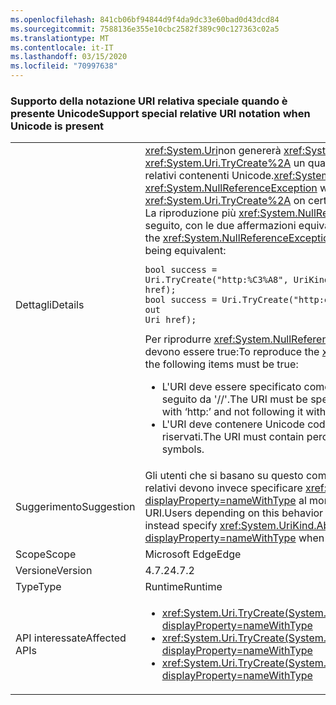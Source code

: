 ```yaml
---
ms.openlocfilehash: 841cb06bf94844d9f4da9dc33e60bad0d43dcd84
ms.sourcegitcommit: 7588136e355e10cbc2582f389c90c127363c02a5
ms.translationtype: MT
ms.contentlocale: it-IT
ms.lasthandoff: 03/15/2020
ms.locfileid: "70997638"
---
```

### <a name="support-special-relative-uri-notation-when-unicode-is-present"></a><span data-ttu-id="2e920-101">Supporto della notazione URI relativa speciale quando è presente Unicode</span><span class="sxs-lookup"><span data-stu-id="2e920-101">Support special relative URI notation when Unicode is present</span></span>

|   |   |
|---|---|
|<span data-ttu-id="2e920-102">Dettagli</span><span class="sxs-lookup"><span data-stu-id="2e920-102">Details</span></span>|<span data-ttu-id="2e920-103"><xref:System.Uri>non genererà <xref:System.NullReferenceException> più <xref:System.Uri.TryCreate%2A> un quando si chiama su determinati URI relativi contenenti Unicode.</span><span class="sxs-lookup"><span data-stu-id="2e920-103"><xref:System.Uri> will no longer throw a <xref:System.NullReferenceException> when calling <xref:System.Uri.TryCreate%2A> on certain relative URIs containing Unicode.</span></span> <span data-ttu-id="2e920-104">La riproduzione più <xref:System.NullReferenceException> semplice del è di seguito, con le due affermazioni equivalenti:</span><span class="sxs-lookup"><span data-stu-id="2e920-104">The simplest reproduction of the <xref:System.NullReferenceException> is below, with the two statements being equivalent:</span></span><pre><code class="lang-csharp">bool success = Uri.TryCreate(&quot;http:%C3%A8&quot;, UriKind.RelativeOrAbsolute, out Uri href);&#13;&#10;bool success = Uri.TryCreate(&quot;http:&#232;&quot;, UriKind.RelativeOrAbsolute, out Uri href);&#13;&#10;</code></pre><span data-ttu-id="2e920-105">Per riprodurre <xref:System.NullReferenceException>, gli elementi seguenti devono essere true:</span><span class="sxs-lookup"><span data-stu-id="2e920-105">To reproduce the <xref:System.NullReferenceException>, the following items must be true:</span></span><ul><li><span data-ttu-id="2e920-106">L'URI deve essere specificato come relativo, anteponendo 'http:' non seguito da '//'.</span><span class="sxs-lookup"><span data-stu-id="2e920-106">The URI must be specified as relative by prepending it with ‘http:’ and not following it with ‘//’.</span></span></li><li><span data-ttu-id="2e920-107">L'URI deve contenere Unicode codificato in percentuale o simboli non riservati.</span><span class="sxs-lookup"><span data-stu-id="2e920-107">The URI must contain percent-encoded Unicode or unreserved symbols.</span></span></li></ul>|
|<span data-ttu-id="2e920-108">Suggerimento</span><span class="sxs-lookup"><span data-stu-id="2e920-108">Suggestion</span></span>|<span data-ttu-id="2e920-109">Gli utenti che si basano su questo comportamento per impedire l'uso di URI relativi devono invece specificare <xref:System.UriKind.Absolute?displayProperty=nameWithType> al momento della creazione di un URI.</span><span class="sxs-lookup"><span data-stu-id="2e920-109">Users depending on this behavior to disallow relative URIs should instead specify <xref:System.UriKind.Absolute?displayProperty=nameWithType> when creating a URI.</span></span>|
|<span data-ttu-id="2e920-110">Scope</span><span class="sxs-lookup"><span data-stu-id="2e920-110">Scope</span></span>|<span data-ttu-id="2e920-111">Microsoft Edge</span><span class="sxs-lookup"><span data-stu-id="2e920-111">Edge</span></span>|
|<span data-ttu-id="2e920-112">Versione</span><span class="sxs-lookup"><span data-stu-id="2e920-112">Version</span></span>|<span data-ttu-id="2e920-113">4.7.2</span><span class="sxs-lookup"><span data-stu-id="2e920-113">4.7.2</span></span>|
|<span data-ttu-id="2e920-114">Type</span><span class="sxs-lookup"><span data-stu-id="2e920-114">Type</span></span>|<span data-ttu-id="2e920-115">Runtime</span><span class="sxs-lookup"><span data-stu-id="2e920-115">Runtime</span></span>|
|<span data-ttu-id="2e920-116">API interessate</span><span class="sxs-lookup"><span data-stu-id="2e920-116">Affected APIs</span></span>|<ul><li><xref:System.Uri.TryCreate(System.Uri,System.Uri,System.Uri@)?displayProperty=nameWithType></li><li><xref:System.Uri.TryCreate(System.String,System.UriKind,System.Uri@)?displayProperty=nameWithType></li><li><xref:System.Uri.TryCreate(System.Uri,System.String,System.Uri@)?displayProperty=nameWithType></li></ul>|
